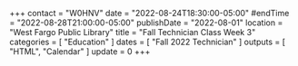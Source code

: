 +++
contact = "W0HNV"
date = "2022-08-24T18:30:00-05:00"
#endTime = "2022-08-28T21:00:00-05:00"
publishDate = "2022-08-01"
location = "West Fargo Public Library"
title = "Fall Technician Class Week 3"
categories = [ "Education" ]
dates = [ "Fall 2022 Technician" ]
outputs = [ "HTML", "Calendar" ]
update = 0
+++
<!--
### Topics

* Chapter 5: Signal propagation
* Chapter 6: How radio works

### Homework

* Read textbook pages 109 to 148 (for the [next class]({{< relref "/calendar/2022/fall-tech-week-04.md" >}}))

### Resources

* [Course Supplement]({{< relref "/rrra-course-supplement.md" >}})
<!--* [Syllabus](/s/2xabO1oD5mbpVRh)-->
